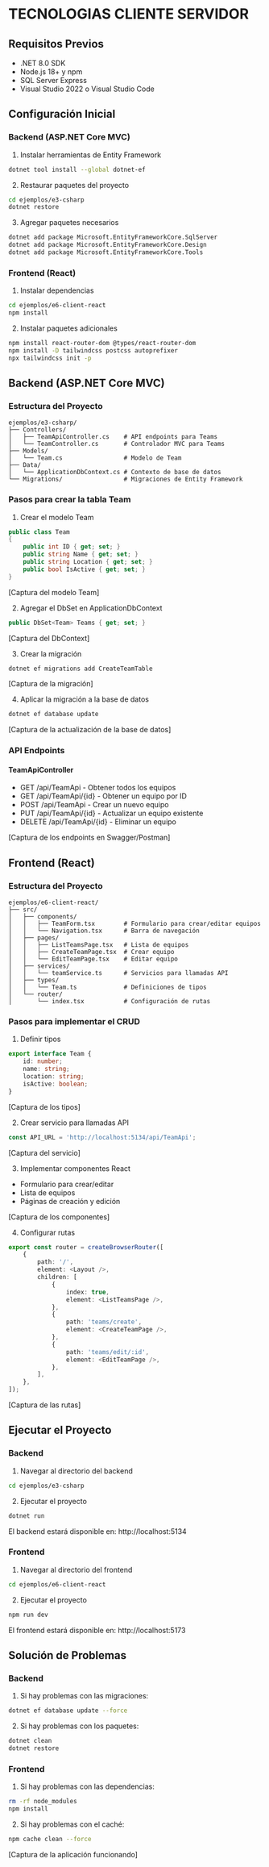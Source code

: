 # TECNOLOGIAS CLIENTE SERVIDOR

## Requisitos Previos
- .NET 8.0 SDK
- Node.js 18+ y npm
- SQL Server Express
- Visual Studio 2022 o Visual Studio Code

## Configuración Inicial

### Backend (ASP.NET Core MVC)

1. Instalar herramientas de Entity Framework
```bash
dotnet tool install --global dotnet-ef
```

2. Restaurar paquetes del proyecto
```bash
cd ejemplos/e3-csharp
dotnet restore
```

3. Agregar paquetes necesarios
```bash
dotnet add package Microsoft.EntityFrameworkCore.SqlServer
dotnet add package Microsoft.EntityFrameworkCore.Design
dotnet add package Microsoft.EntityFrameworkCore.Tools
```

### Frontend (React)

1. Instalar dependencias
```bash
cd ejemplos/e6-client-react
npm install
```

2. Instalar paquetes adicionales
```bash
npm install react-router-dom @types/react-router-dom
npm install -D tailwindcss postcss autoprefixer
npx tailwindcss init -p
```

## Backend (ASP.NET Core MVC)

### Estructura del Proyecto
```
ejemplos/e3-csharp/
├── Controllers/
│   ├── TeamApiController.cs    # API endpoints para Teams
│   └── TeamController.cs       # Controlador MVC para Teams
├── Models/
│   └── Team.cs                 # Modelo de Team
├── Data/
│   └── ApplicationDbContext.cs # Contexto de base de datos
└── Migrations/                 # Migraciones de Entity Framework
```

### Pasos para crear la tabla Team

1. Crear el modelo Team
```csharp
public class Team
{
    public int ID { get; set; }
    public string Name { get; set; }
    public string Location { get; set; }
    public bool IsActive { get; set; }
}
```

[Captura del modelo Team]

2. Agregar el DbSet en ApplicationDbContext
```csharp
public DbSet<Team> Teams { get; set; }
```

[Captura del DbContext]

3. Crear la migración
```bash
dotnet ef migrations add CreateTeamTable
```

[Captura de la migración]

4. Aplicar la migración a la base de datos
```bash
dotnet ef database update
```

[Captura de la actualización de la base de datos]

### API Endpoints

#### TeamApiController
- GET /api/TeamApi - Obtener todos los equipos
- GET /api/TeamApi/{id} - Obtener un equipo por ID
- POST /api/TeamApi - Crear un nuevo equipo
- PUT /api/TeamApi/{id} - Actualizar un equipo existente
- DELETE /api/TeamApi/{id} - Eliminar un equipo

[Captura de los endpoints en Swagger/Postman]

## Frontend (React)

### Estructura del Proyecto
```
ejemplos/e6-client-react/
├── src/
│   ├── components/
│   │   ├── TeamForm.tsx        # Formulario para crear/editar equipos
│   │   └── Navigation.tsx      # Barra de navegación
│   ├── pages/
│   │   ├── ListTeamsPage.tsx   # Lista de equipos
│   │   ├── CreateTeamPage.tsx  # Crear equipo
│   │   └── EditTeamPage.tsx    # Editar equipo
│   ├── services/
│   │   └── teamService.ts      # Servicios para llamadas API
│   ├── types/
│   │   └── Team.ts             # Definiciones de tipos
│   └── router/
│       └── index.tsx           # Configuración de rutas
```

### Pasos para implementar el CRUD

1. Definir tipos
```typescript
export interface Team {
    id: number;
    name: string;
    location: string;
    isActive: boolean;
}
```

[Captura de los tipos]

2. Crear servicio para llamadas API
```typescript
const API_URL = 'http://localhost:5134/api/TeamApi';
```

[Captura del servicio]

3. Implementar componentes React
- Formulario para crear/editar
- Lista de equipos
- Páginas de creación y edición

[Captura de los componentes]

4. Configurar rutas
```typescript
export const router = createBrowserRouter([
    {
        path: '/',
        element: <Layout />,
        children: [
            {
                index: true,
                element: <ListTeamsPage />,
            },
            {
                path: 'teams/create',
                element: <CreateTeamPage />,
            },
            {
                path: 'teams/edit/:id',
                element: <EditTeamPage />,
            },
        ],
    },
]);
```

[Captura de las rutas]

## Ejecutar el Proyecto

### Backend
1. Navegar al directorio del backend
```bash
cd ejemplos/e3-csharp
```

2. Ejecutar el proyecto
```bash
dotnet run
```

El backend estará disponible en: http://localhost:5134

### Frontend
1. Navegar al directorio del frontend
```bash
cd ejemplos/e6-client-react
```

2. Ejecutar el proyecto
```bash
npm run dev
```

El frontend estará disponible en: http://localhost:5173

## Solución de Problemas

### Backend
1. Si hay problemas con las migraciones:
```bash
dotnet ef database update --force
```

2. Si hay problemas con los paquetes:
```bash
dotnet clean
dotnet restore
```

### Frontend
1. Si hay problemas con las dependencias:
```bash
rm -rf node_modules
npm install
```

2. Si hay problemas con el caché:
```bash
npm cache clean --force
```

[Captura de la aplicación funcionando]
